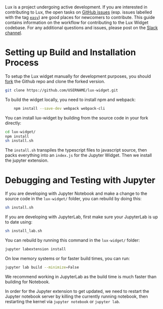 Lux is a project undergoing active development. If you are interested in contributing to Lux, the open tasks on [GitHub issues](https://github.com/lux-org/lux-widget/issues) (esp. issues labelled with the tag [`easy`](https://github.com/lux-org/lux-widget/labels/easy)) are good places for newcomers to contribute. This guide contains information on the workflow for contributing to the Lux Widget codebase. For any additional questions and issues, please post on the [Slack channel](https://join.slack.com/t/lux-project/shared_invite/zt-iwg84wfb-fBPaGTBBZfkb9arziy3W~g).

# Setting up Build and Installation Process

To setup the Lux widget manually for development purposes, you should [fork](https://docs.github.com/en/github/getting-started-with-github/fork-a-repo) the Github repo and clone the forked version.

```bash
git clone https://github.com/USERNAME/lux-widget.git
```

To build the widget locally, you need to install npm and webpack:  

```bash
    npm install --save-dev webpack webpack-cli
```

You can install lux-widget by building from the source code in your fork directly:

```bash
cd lux-widget/
npm install 
sh install.sh
```
The `install.sh` transpiles the typescript files to javascript source, then packs everything into an `index.js` for the Jupyter Widget. Then we install the jupyter extension.

# Debugging and Testing with Jupyter

If you are developing with Jupyter Notebook and make a change to the source code in the `lux-widget/` folder, you can rebuild by doing this:

```bash
sh install.sh
```

If you are developing with JupyterLab, first make sure your JupyterLab is up to date using:

```bash
sh install_lab.sh
```

You can rebuild by running this command in the `lux-widget/` folder:

```bash
jupyter labextension install
```

On low memory systems or for faster build times, you can run:

```bash
jupyter lab build --minimize=False
```

We recommend working in JupyterLab as the build time is much faster than building for Notebook.

In order for the Jupyter extension to get updated, we need to restart the Jupyter notebook server by killing the currently running notebook, then restarting the kernel via `jupyter notebook` or `jupyter lab`.
